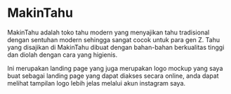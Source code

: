 # MakinTahu
MakinTahu adalah toko tahu modern yang menyajikan tahu tradisional dengan sentuhan modern sehingga sangat cocok untuk para gen Z. Tahu yang disajikan di MakinTahu dibuat dengan bahan-bahan berkualitas tinggi dan diolah dengan cara yang higienis.

Ini merupakan landing page yang juga merupakan logo mockup yang saya buat sebagai landing page yang dapat diakses secara online, anda dapat melihat tampilan logo lebih jelas melalui akun instagram saya.
